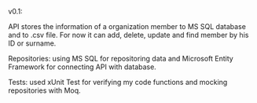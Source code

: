 v0.1:

API stores the information of a organization member to MS SQL database and to .csv file. For now it can add, delete, update and find member by his ID or surname. 

Repositories: using MS SQL for repositoring data and Microsoft Entity Framework for connecting API with database. 

Tests: used xUnit Test for verifying my code functions and mocking repositories with Moq.
